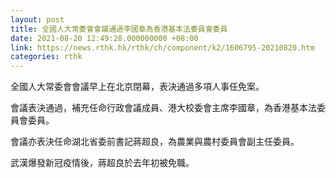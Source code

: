 ```yaml
---
layout: post
title: 全國人大常委會會議通過李國章為香港基本法委員會委員
date: 2021-08-20 12:49:28.000000000 +08:00
link: https://news.rthk.hk/rthk/ch/component/k2/1606795-20210820.htm
categories: rthk
---
```


全國人大常委會會議早上在北京閉幕，表決通過多項人事任免案。

會議表決通過，補充任命行政會議成員、港大校委會主席李國章，為香港基本法委員會委員。

會議亦表決任命湖北省委前書記蔣超良，為農業與農村委員會副主任委員。

武漢爆發新冠疫情後，蔣超良於去年初被免職。

